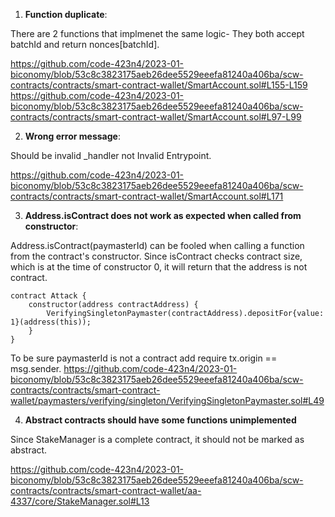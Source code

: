 1. **Function duplicate**:

There are 2 functions that implmenet the same logic- They both accept batchId and return nonces[batchId].

https://github.com/code-423n4/2023-01-biconomy/blob/53c8c3823175aeb26dee5529eeefa81240a406ba/scw-contracts/contracts/smart-contract-wallet/SmartAccount.sol#L155-L159
https://github.com/code-423n4/2023-01-biconomy/blob/53c8c3823175aeb26dee5529eeefa81240a406ba/scw-contracts/contracts/smart-contract-wallet/SmartAccount.sol#L97-L99

2. **Wrong error message**:

Should be invalid _handler not Invalid Entrypoint.

https://github.com/code-423n4/2023-01-biconomy/blob/53c8c3823175aeb26dee5529eeefa81240a406ba/scw-contracts/contracts/smart-contract-wallet/SmartAccount.sol#L171

3. **Address.isContract does not work as expected when called from constructor**: 

Address.isContract(paymasterId) can be fooled when calling a function from the contract's constructor. Since isContract checks contract size, which is at the time of constructor 0, it will return that the address is not contract.

```
contract Attack {
    constructor(address contractAddress) {
        VerifyingSingletonPaymaster(contractAddress).depositFor{value: 1}(address(this));
    }
}
```

To be sure paymasterId is not a contract add require tx.origin == msg.sender.
https://github.com/code-423n4/2023-01-biconomy/blob/53c8c3823175aeb26dee5529eeefa81240a406ba/scw-contracts/contracts/smart-contract-wallet/paymasters/verifying/singleton/VerifyingSingletonPaymaster.sol#L49


4. **Abstract contracts should have some functions unimplemented**

Since StakeManager is a complete contract, it should not be marked as abstract.

https://github.com/code-423n4/2023-01-biconomy/blob/53c8c3823175aeb26dee5529eeefa81240a406ba/scw-contracts/contracts/smart-contract-wallet/aa-4337/core/StakeManager.sol#L13